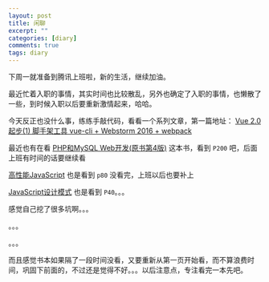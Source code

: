```yaml
---
layout: post
title: 闲聊
excerpt: ""
categories: [diary]
comments: true
tags: diary
---
```


下周一就准备到腾讯上班啦，新的生活，继续加油。

最近忙着入职的事情，其实时间也比较散乱，另外也确定了入职的事情，也懒散了一些，到时候入职以后要重新激情起来，哈哈。

今天反正也没什么事，练练手敲代码，看看一个系列文章，第一篇地址： [Vue 2.0 起步(1) 脚手架工具 vue-cli + Webstorm 2016 + webpack](http://www.jianshu.com/p/ab778fde3b99)

最近也有在看 [PHP和MySQL Web开发(原书第4版)](https://book.douban.com/subject/3549421/) 这本书，看到 `P200` 吧，后面上班有时间的话要继续看

[高性能JavaScript](https://book.douban.com/subject/5362856/) 也是看到  `p80` 没看完，上班以后也要补上

[JavaScript设计模式](https://book.douban.com/subject/26589719/) 也是看到 `P40`。。。

感觉自己挖了很多坑啊。。。

。。。

。。。

而且感觉书本如果隔了一段时间没看，又要重新从第一页开始看，而不算浪费时间，巩固下前面的，不过还是觉得不好。。。以后注意点，专注看完一本先吧。
